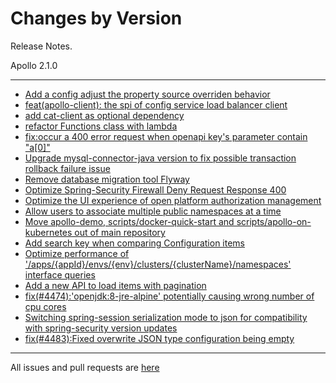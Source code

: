 Changes by Version
==================
Release Notes.

Apollo 2.1.0

------------------
* [Add a config adjust the property source overriden behavior](https://github.com/apolloconfig/apollo/pull/4409)
* [feat(apollo-client): the spi of config service load balancer client](https://github.com/apolloconfig/apollo/pull/4394)
* [add cat-client as optional dependency](https://github.com/apolloconfig/apollo/pull/4414)
* [refactor Functions class with lambda](https://github.com/apolloconfig/apollo/pull/4419)
* [fix:occur a 400 error request when openapi key's parameter contain "a[0]"](https://github.com/apolloconfig/apollo/pull/4424)
* [Upgrade mysql-connector-java version to fix possible transaction rollback failure issue](https://github.com/apolloconfig/apollo/pull/4425)
* [Remove database migration tool Flyway](https://github.com/apolloconfig/apollo/pull/4361)
* [Optimize Spring-Security Firewall Deny Request Response 400](https://github.com/apolloconfig/apollo/pull/4428)
* [Optimize the UI experience of open platform authorization management](https://github.com/apolloconfig/apollo/pull/4436)
* [Allow users to associate multiple public namespaces at a time](https://github.com/apolloconfig/apollo/pull/4437)
* [Move apollo-demo, scripts/docker-quick-start and scripts/apollo-on-kubernetes out of main repository](https://github.com/apolloconfig/apollo/pull/4440)
* [Add search key when comparing Configuration items](https://github.com/apolloconfig/apollo/pull/4459)
* [Optimize performance of '/apps/{appId}/envs/{env}/clusters/{clusterName}/namespaces' interface queries](https://github.com/apolloconfig/apollo/pull/4473)
* [Add a new API to load items with pagination](https://github.com/apolloconfig/apollo/pull/4468)
* [fix(#4474):'openjdk:8-jre-alpine' potentially causing wrong number of cpu cores](https://github.com/apolloconfig/apollo/pull/4475)
* [Switching spring-session serialization mode to json for compatibility with spring-security version updates]()
* [fix(#4483):Fixed overwrite JSON type configuration being empty](https://github.com/apolloconfig/apollo/pull/4486)

------------------
All issues and pull requests are [here](https://github.com/apolloconfig/apollo/milestone/11?closed=1)
